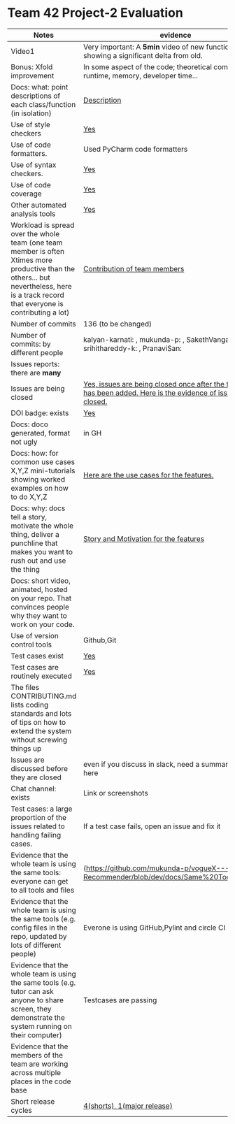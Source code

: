 # Team 42 Project-2 Evaluation

|Notes|evidence|
|-----|---------|
|Video1|Very important: A **5min** video of new functionality, showing a significant delta from old. |
|Bonus: Xfold improvement| In some aspect of the code; theoretical complexity, runtime, memory, developer time...|
|Docs: what: point descriptions of each class/function (in isolation) |[Description](https://github.com/mukunda-p/vogueX---Fashion-Recommender/tree/dev/docs/point-description) |
|Use of style checkers |[Yes](https://github.com/mukunda-p/vogueX---Fashion-Recommender/blob/dev/.github/workflows/style_checker.yml)|
|Use of code formatters. |Used PyCharm code formatters|
|Use of syntax checkers. |[Yes](https://github.com/mukunda-p/vogueX---Fashion-Recommender/blob/dev/.github/workflows/style_checker.yml)|
|Use of code coverage |[Yes](https://github.com/mukunda-p/vogueX---Fashion-Recommender/blob/dev/.github/workflows/workflow.yml)|
|Other automated analysis tools|[Yes](https://github.com/mukunda-p/vogueX---Fashion-Recommender/blob/dev/.github/workflows/workflow.yml)|
|Workload is spread over the whole team (one team member is often Xtimes more productive than the others...  but nevertheless, here is a track record that everyone is contributing a lot)| [Contribution of team members](https://github.com/mukunda-p/vogueX---Fashion-Recommender/graphs/contributors) |
|Number of commits| 136 (to be changed) |
|Number of commits: by different people| kalyan-karnati: , mukunda-p: , SakethVangala11:, srihithareddy-k: , PranaviSan: |
|Issues reports: there are **many**|
|Issues are being closed|[Yes, issues are being closed once after the functionality has been added. Here is the evidence of issues being closed.](https://github.com/mukunda-p/vogueX---Fashion-Recommender/issues)|
|DOI badge: exists|[Yes](https://zenodo.org/record/5746400#.Y44PknbMK3A)|
|Docs: doco generated, format not ugly |in GH|
|Docs: how: for common use cases X,Y,Z mini-tutorials showing worked examples on how to do X,Y,Z| [Here are the use cases for the features.](https://github.com/mukunda-p/vogueX---Fashion-Recommender/blob/dev/docs/SE%20Project%20-%20USE%20CASES.md)|
|Docs: why: docs tell a story, motivate the whole thing, deliver a punchline that makes you want to rush out and use the thing| [Story and Motivation for the features](https://github.com/mukunda-p/vogueX---Fashion-Recommender/blob/dev/docs/Motivation_story.pdf) |
|Docs: short video, animated, hosted on your repo. That convinces people why they want to work on your code.|
|Use of version control tools| Github,Git |
|Test cases exist|[Yes](https://github.com/mukunda-p/vogueX---Fashion-Recommender/tree/dev/tests)|
|Test cases are routinely executed|[Yes](https://github.com/mukunda-p/vogueX---Fashion-Recommender/actions)|
|The files CONTRIBUTING.md lists coding standards and lots of tips on how to extend the system without screwing things up|
|Issues are discussed before they are closed|even if you discuss in slack, need a summary statement here|
|Chat channel: exists|Link or screenshots|
|Test cases: a large proportion of the issues related to handling failing cases.|If a test case fails, open an issue and fix it|
|Evidence that the whole team is using the same tools: everyone can get to all tools and files| (https://github.com/mukunda-p/vogueX---Fashion-Recommender/blob/dev/docs/Same%20Tools%20.pdf) |
|Evidence that the whole team is using the same tools (e.g. config files in the repo, updated by lots of different people)| Everone is using GitHub,Pylint and circle CI |
|Evidence that the whole team is using the same tools (e.g. tutor can ask anyone to share screen, they demonstrate the system running on their computer)| Testcases are passing |
|Evidence that the members of the team are working across multiple places in the code base|  | https://github.com/mukunda-p/vogueX---Fashion-Recommender/graphs/contributors |
|Short release cycles | [4(shorts), 1(major release)](https://github.com/mukunda-p/vogueX---Fashion-Recommender/releases) | https://github.com/mukunda-p/vogueX---Fashion-Recommender/releases |


